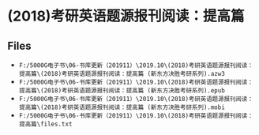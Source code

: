 # (2018)考研英语题源报刊阅读：提高篇

## Files

- `F:/5000G电子书\06-书库更新（201911）\2019.10\(2018)考研英语题源报刊阅读：提高篇\(2018)考研英语题源报刊阅读：提高篇 (新东方决胜考研系列).azw3`
- `F:/5000G电子书\06-书库更新（201911）\2019.10\(2018)考研英语题源报刊阅读：提高篇\(2018)考研英语题源报刊阅读：提高篇 (新东方决胜考研系列).epub`
- `F:/5000G电子书\06-书库更新（201911）\2019.10\(2018)考研英语题源报刊阅读：提高篇\(2018)考研英语题源报刊阅读：提高篇 (新东方决胜考研系列).mobi`
- `F:/5000G电子书\06-书库更新（201911）\2019.10\(2018)考研英语题源报刊阅读：提高篇\files.txt`
